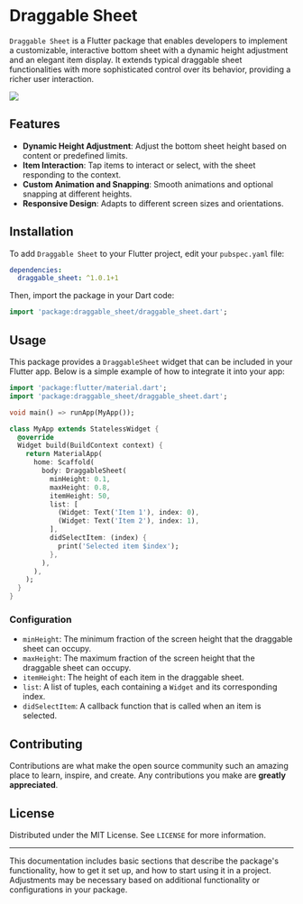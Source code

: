 
# Draggable Sheet

`Draggable Sheet` is a Flutter package that enables developers to implement a customizable, interactive bottom sheet with a dynamic height adjustment and an elegant item display. It extends typical draggable sheet functionalities with more sophisticated control over its behavior, providing a richer user interaction.

![](https://github.com/bhavneet0812/flutter-draggable_sheet/assets/DraggableSheet.gif)

## Features

- **Dynamic Height Adjustment**: Adjust the bottom sheet height based on content or predefined limits.
- **Item Interaction**: Tap items to interact or select, with the sheet responding to the context.
- **Custom Animation and Snapping**: Smooth animations and optional snapping at different heights.
- **Responsive Design**: Adapts to different screen sizes and orientations.

## Installation

To add `Draggable Sheet` to your Flutter project, edit your `pubspec.yaml` file:

```yaml
dependencies:
  draggable_sheet: ^1.0.1+1
```

Then, import the package in your Dart code:

```dart
import 'package:draggable_sheet/draggable_sheet.dart';
```

## Usage

This package provides a `DraggableSheet` widget that can be included in your Flutter app. Below is a simple example of how to integrate it into your app:

```dart
import 'package:flutter/material.dart';
import 'package:draggable_sheet/draggable_sheet.dart';

void main() => runApp(MyApp());

class MyApp extends StatelessWidget {
  @override
  Widget build(BuildContext context) {
    return MaterialApp(
      home: Scaffold(
        body: DraggableSheet(
          minHeight: 0.1,
          maxHeight: 0.8,
          itemHeight: 50,
          list: [
            (Widget: Text('Item 1'), index: 0),
            (Widget: Text('Item 2'), index: 1),
          ],
          didSelectItem: (index) {
            print('Selected item $index');
          },
        ),
      ),
    );
  }
}
```

### Configuration

- `minHeight`: The minimum fraction of the screen height that the draggable sheet can occupy.
- `maxHeight`: The maximum fraction of the screen height that the draggable sheet can occupy.
- `itemHeight`: The height of each item in the draggable sheet.
- `list`: A list of tuples, each containing a `Widget` and its corresponding index.
- `didSelectItem`: A callback function that is called when an item is selected.

## Contributing

Contributions are what make the open source community such an amazing place to learn, inspire, and create. Any contributions you make are **greatly appreciated**.

## License

Distributed under the MIT License. See `LICENSE` for more information.

---

This documentation includes basic sections that describe the package's functionality, how to get it set up, and how to start using it in a project. Adjustments may be necessary based on additional functionality or configurations in your package.